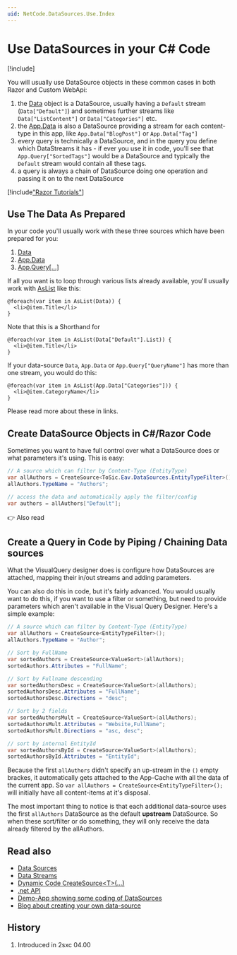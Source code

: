 ```yaml
---
uid: NetCode.DataSources.Use.Index
---
```


# Use DataSources in your C# Code

[!include[](~/basics/stack/_shared-float-summary.md)]
<style>.context-box-summary .datasource, .context-box-summary .process-razor-app, .context-box-summary .process-web-api-app { visibility: visible; } </style>


You will usually use DataSource objects in these common cases in both Razor and Custom WebApi:

1. the [Data](xref:NetCode.DynamicCode.Data) object is a DataSource, usually having a `Default` stream (`Data["Default"]`) and sometimes further streams like `Data["ListContent"]` or `Data["Categories"]` etc.
1. the [App.Data](xref:NetCode.DynamicCode.Objects.App.Data) is also a DataSource providing a stream for each content-type in this app, like `App.Data["BlogPost"]` or `App.Data["Tag"]`
1. every query is technically a DataSource, and in the query you define which DataStreams it has - if ever you use it in code, you'll see that `App.Query["SortedTags"]` would be a DataSource and typically the `Default` stream would contain all these tags.
1. a query is always a chain of DataSource doing one operation and passing it on to the next DataSource

[!include["Razor Tutorials"](~/shared/tutorials/razor.md)]

## Use The Data As Prepared

In your code you'll usually work with these three sources which have been prepared for you:

1. [Data](xref:NetCode.DynamicCode.Data)
1. [App.Data](xref:NetCode.DynamicCode.Objects.App.Data)
1. [App.Query[...]](xref:NetCode.DynamicCode.Objects.App.Query)

If all you want is to loop through various lists already available, you'll usually work with [AsList](xref:NetCode.DynamicCode.AsList) like this:

```razor
@foreach(var item in AsList(Data)) {
  <li>@item.Title</li>
}
```

Note that this is a Shorthand for

```razor
@foreach(var item in AsList(Data["Default"].List)) {
  <li>@item.Title</li>
}
```

If your data-source `Data`, `App.Data` or `App.Query["QueryName"]` has more than one stream, you would do this:

```razor
@foreach(var item in AsList(App.Data["Categories"])) {
  <li>@item.CategoryName</li>
}
```

Please read more about these in links. 

## Create DataSource Objects in C#/Razor Code

Sometimes you want to have full control over what a DataSource does or what parameters it's using. This is easy: 

```cs
// A source which can filter by Content-Type (EntityType)
var allAuthors = CreateSource<ToSic.Eav.DataSources.EntityTypeFilter>();
allAuthors.TypeName = "Authors";

// access the data and automatically apply the filter/config
var authors = allAuthors["Default"]; 
``` 

👉 Also read [](xref:NetCode.DataSources.Use.DataSourceParameters)

##  Create a Query in Code by Piping / Chaining Data sources

What the VisualQuery designer does is configure how DataSources are attached, mapping their in/out streams and adding parameters. 

You can also do this in code, but it's fairly advanced. You would usually want to do this, if you want to use a filter or something, but need to provide parameters which aren't available in the Visual Query Designer. Here's a simple example:

```cs
// A source which can filter by Content-Type (EntityType)
var allAuthors = CreateSource<EntityTypeFilter>();
allAuthors.TypeName = "Author";

// Sort by FullName
var sortedAuthors = CreateSource<ValueSort>(allAuthors);
sortedAuthors.Attributes = "FullName";

// Sort by Fullname descending
var sortedAuthorsDesc = CreateSource<ValueSort>(allAuthors);
sortedAuthorsDesc.Attributes = "FullName";
sortedAuthorsDesc.Directions = "desc";

// Sort by 2 fields
var sortedAuthorsMult = CreateSource<ValueSort>(allAuthors);
sortedAuthorsMult.Attributes = "Website,FullName";
sortedAuthorsMult.Directions = "asc, desc";

// sort by internal EntityId
var sortedAuthorsById = CreateSource<ValueSort>(allAuthors);
sortedAuthorsById.Attributes = "EntityId";
```

Because the first `allAuthors` didn't specify an up-stream in the `()` empty brackes, it automatically gets attached to the App-Cache with all the data of the current app. So `var allAuthors = CreateSource<EntityTypeFilter>();` will initially have all content-items at it's disposal. 

The most important thing to notice is that each additional data-source uses the first `allAuthors` DataSource as the default **upstream** DataSource. So when these sort/filter or do something, they will only receive the data already filtered by the allAuthors.


## Read also

* [Data Sources](xref:NetCode.DataSources.DataSource)
* [Data Streams](xref:ToSic.Eav.DataSources.IDataStream)
* [Dynamic Code CreateSource\<T\>(...)](xref:NetCode.DynamicCode.CreateSource)
* [.net API](xref:ToSic.Sxc.Code.IDynamicCode.CreateSource*)
* [Demo-App showing some coding of DataSources][app-ds-code]
* [Blog about creating your own data-source](xref:Blog.CustomDataSource)


## History

1. Introduced in 2sxc 04.00


[app-ds-code]: http://2sxc.org/en/apps/app/tutorial-use-a-custom-developed-datasource
